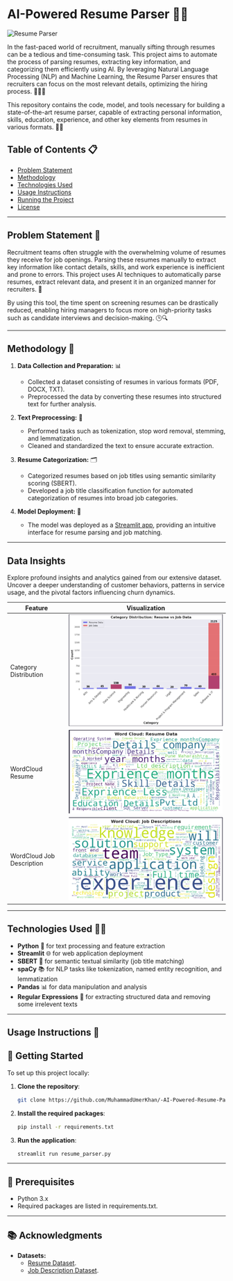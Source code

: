 # AI-Powered Resume Parser 🤖📄

![Resume Parser](https://media.licdn.com/dms/image/v2/D4D12AQGeVOhx27jdqQ/article-cover_image-shrink_720_1280/article-cover_image-shrink_720_1280/0/1732253495805?e=2147483647&v=beta&t=BNfCukca2GVw7Vhv6QUe2jxW2kxX_-LDH_TLBSCiozE)

In the fast-paced world of recruitment, manually sifting through resumes can be a tedious and time-consuming task. This project aims to automate the process of parsing resumes, extracting key information, and categorizing them efficiently using AI. By leveraging Natural Language Processing (NLP) and Machine Learning, the Resume Parser ensures that recruiters can focus on the most relevant details, optimizing the hiring process. 🧑‍💻💼

This repository contains the code, model, and tools necessary for building a state-of-the-art resume parser, capable of extracting personal information, skills, education, experience, and other key elements from resumes in various formats. 📂📝

## Table of Contents 📋
- [Problem Statement](#problem-statement)
- [Methodology](#methodology)
- [Technologies Used](#technologies-used)
- [Usage Instructions](#usage-instructions)
- [Running the Project](#running-the-project)
- [License](#license)

---

## Problem Statement 🚨

Recruitment teams often struggle with the overwhelming volume of resumes they receive for job openings. Parsing these resumes manually to extract key information like contact details, skills, and work experience is inefficient and prone to errors. This project uses AI techniques to automatically parse resumes, extract relevant data, and present it in an organized manner for recruiters. 🎯

By using this tool, the time spent on screening resumes can be drastically reduced, enabling hiring managers to focus more on high-priority tasks such as candidate interviews and decision-making. 🕒🔍

---

## Methodology 🔧

1. **Data Collection and Preparation:** 📊
   - Collected a dataset consisting of resumes in various formats (PDF, DOCX, TXT).
   - Preprocessed the data by converting these resumes into structured text for further analysis.

2. **Text Preprocessing:** 🧹
   - Performed tasks such as tokenization, stop word removal, stemming, and lemmatization.
   - Cleaned and standardized the text to ensure accurate extraction.

3. **Resume Categorization:** 🗂️
   - Categorized resumes based on job titles using semantic similarity scoring (SBERT).
   - Developed a job title classification function for automated categorization of resumes into broad job categories.

4. **Model Deployment:** 🚀
   - The model was deployed as a [Streamlit app](), providing an intuitive interface for resume parsing and job matching.

---

## Data Insights

Explore profound insights and analytics gained from our extensive dataset. Uncover a deeper understanding of customer behaviors, patterns in service usage, and the pivotal factors influencing churn dynamics.

| Feature                                      | Visualization                                                                                       |
|----------------------------------------------|-----------------------------------------------------------------------------------------------------|
| Category Distribution                        | ![Category distribution](https://github.com/MuhammadUmerKhan/-AI-Powered-Resume-Parser---Job-Matcher/blob/main/imgs/category_distribution.png)   |
| WordCloud Resume                             | ![WordCloud Resume](https://github.com/MuhammadUmerKhan/-AI-Powered-Resume-Parser---Job-Matcher/blob/main/imgs/wordcloud_resume.png)  |
| WordCloud Job Description                    | ![WordCloud Job Description](https://github.com/MuhammadUmerKhan/-AI-Powered-Resume-Parser---Job-Matcher/blob/main/imgs/wordcloud_job.png)   |

---

## Technologies Used 🧑‍💻

- **Python** 🐍 for text processing and feature extraction
- **Streamlit** 🌐 for web application deployment
- **SBERT** 🤖 for semantic textual similarity (job title matching)
- **spaCy** 📚 for NLP tasks like tokenization, named entity recognition, and lemmatization
- **Pandas** 📊 for data manipulation and analysis
- **Regular Expressions** 🧩 for extracting structured data and removing some irrelevent texts

---

## Usage Instructions 🏁

## 🚀 Getting Started  

To set up this project locally:  

1. **Clone the repository**:  
   ```bash  
   git clone https://github.com/MuhammadUmerKhan/-AI-Powered-Resume-Parser---Job-Matcher.git
   ```

2. **Install the required packages**:
    ```bash
    pip install -r requirements.txt
    ```

3. **Run the application**:
    ```bash
    streamlit run resume_parser.py
    ```

---  

## 🔄 Prerequisites  
- Python 3.x
- Required packages are listed in requirements.txt.

---  

## 📚 Acknowledgments  

- **Datasets:**  
   - [Resume Dataset](https://www.kaggle.com/datasets/snehaanbhawal/resume-dataset).
   - [Job Description Dataset](https://www.kaggle.com/datasets/kshitizregmi/jobs-and-job-description).
